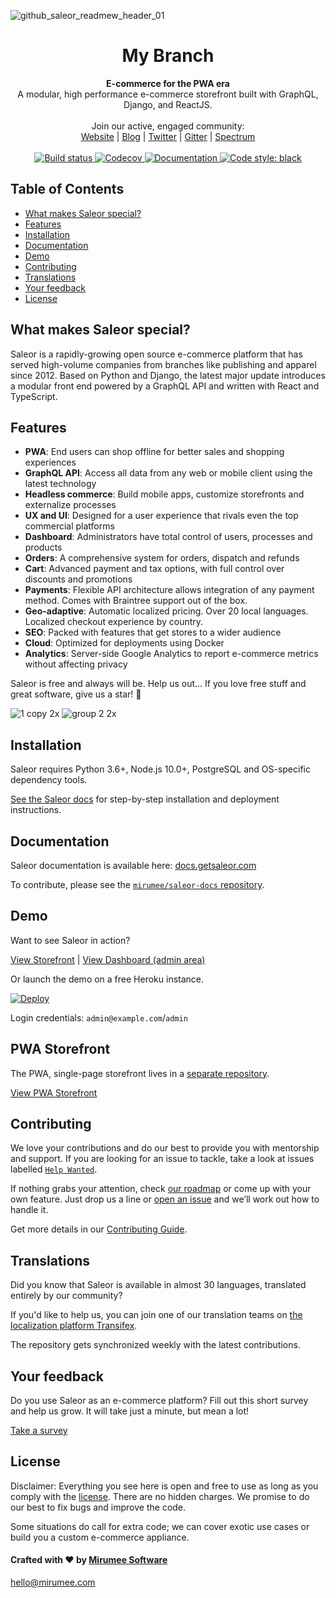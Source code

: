 ![github_saleor_readmew_header_01](https://user-images.githubusercontent.com/5421321/47800694-19bec680-dd2d-11e8-8625-2ed7c690bc13.jpg)

<div align="center">
  <h1>My Branch</h1>
</div>

<div align="center">
  <strong>E-commerce for the PWA era</strong>
</div>

<div align="center">
  A modular, high performance e-commerce storefront built with GraphQL, Django, and ReactJS.
</div>

<br>

<div align="center">
  Join our active, engaged community: <br>
  <a href="https://getsaleor.com/">Website</a>
  <span> | </span>
  <a href="https://medium.com/saleor">Blog</a>
  <span> | </span>
  <a href="https://twitter.com/getsaleor">Twitter</a>
  <span> | </span>
  <a href="https://gitter.im/mirumee/saleor">Gitter</a>
  <span> | </span>
  <a href="https://spectrum.chat/saleor">Spectrum</a>
</div>

<br>

<div align="center">
  <a href="https://circleci.com/gh/mirumee/saleor">
    <img src="https://circleci.com/gh/mirumee/saleor.svg?style=svg" alt="Build status" />
  </a>
  <a href="http://codecov.io/github/mirumee/saleor?branch=master">
    <img src="http://codecov.io/github/mirumee/saleor/coverage.svg?branch=master" alt="Codecov" />
  </a>
  <a href="https://docs.getsaleor.com/">
    <img src="https://img.shields.io/badge/docs-docs.getsaleor.com-brightgreen.svg" alt="Documentation" />
  </a>
  <a href="https://github.com/python/black">
    <img src="https://img.shields.io/badge/code%20style-black-000000.svg" alt="Code style: black">
  </a>
</div>


## Table of Contents
- [What makes Saleor special?](#what-makes-saleor-special)
- [Features](#features)
- [Installation](#installation)
- [Documentation](#documentation)
- [Demo](#demo)
- [Contributing](#contributing)
- [Translations](#translations)
- [Your feedback](#your-feedback)
- [License](#license)


## What makes Saleor special?

Saleor is a rapidly-growing open source e-commerce platform that has served high-volume companies from branches like publishing and apparel since 2012. Based on Python and Django, the latest major update introduces a modular front end powered by a GraphQL API and written with React and TypeScript.

## Features
- __PWA__: End users can shop offline for better sales and shopping experiences
- __GraphQL API__: Access all data from any web or mobile client using the latest technology
- __Headless commerce__: Build mobile apps, customize storefronts and externalize processes
- __UX and UI__: Designed for a user experience that rivals even the top commercial platforms
- __Dashboard__: Administrators have total control of users, processes and products
- __Orders__: A comprehensive system for orders, dispatch and refunds
- __Cart__: Advanced payment and tax options, with full control over discounts and promotions
- __Payments__: Flexible API architecture allows integration of any payment method. Comes with Braintree support out of the box.
- __Geo-adaptive__: Automatic localized pricing. Over 20 local languages. Localized checkout experience by country.
- __SEO__: Packed with features that get stores to a wider audience
- __Cloud__: Optimized for deployments using Docker
- __Analytics__: Server-side Google Analytics to report e-commerce metrics without affecting privacy

Saleor is free and always will be.
Help us out… If you love free stuff and great software, give us a star! 🌟

![1 copy 2x](https://user-images.githubusercontent.com/5421321/47798207-30aeea00-dd28-11e8-9398-3d8426836a83.png)
![group 2 2x](https://user-images.githubusercontent.com/5421321/47799917-8afd7a00-dd2b-11e8-88c7-63588e25bcea.png)


## Installation

Saleor requires Python 3.6+, Node.js 10.0+, PostgreSQL and OS-specific dependency tools.

[See the Saleor docs](https://docs.getsaleor.com/docs/getting-started/intro/) for step-by-step installation and deployment instructions.


## Documentation

Saleor documentation is available here: [docs.getsaleor.com](https://docs.getsaleor.com)

To contribute, please see the [`mirumee/saleor-docs` repository](https://github.com/mirumee/saleor-docs/).


## Demo

Want to see Saleor in action?

[View Storefront](http://demo.getsaleor.com/) | [View Dashboard (admin area)](http://demo.getsaleor.com/dashboard/)

Or launch the demo on a free Heroku instance.

[![Deploy](https://www.herokucdn.com/deploy/button.svg)](https://heroku.com/deploy)

Login credentials: `admin@example.com`/`admin`


## PWA Storefront
The PWA, single-page storefront lives in a [separate repository](https://github.com/mirumee/saleor-storefront).

[View PWA Storefront](https://pwa.getsaleor.com/)


## Contributing
We love your contributions and do our best to provide you with mentorship and support. If you are looking for an issue to tackle, take a look at issues labelled [`Help Wanted`](https://github.com/mirumee/saleor/issues?q=is%3Aopen+is%3Aissue+label%3A%22help+wanted%22).

If nothing grabs your attention, check [our roadmap](https://github.com/mirumee/saleor/projects/6) or come up with your own feature. Just drop us a line or [open an issue](https://github.com/mirumee/saleor/issues/new) and we’ll work out how to handle it.

Get more details in our [Contributing Guide](https://docs.getsaleor.com/docs/contributing/intro/).


## Translations

Did you know that Saleor is available in almost 30 languages, translated entirely by our community?

If you'd like to help us, you can join one of our translation teams on [the localization platform Transifex](https://www.transifex.com/mirumee/saleor-1/languages/).

The repository gets synchronized weekly with the latest contributions.


## Your feedback

Do you use Saleor as an e-commerce platform?
Fill out this short survey and help us grow. It will take just a minute, but mean a lot!

[Take a survey](https://mirumee.typeform.com/to/sOIJbJ)


## License

Disclaimer: Everything you see here is open and free to use as long as you comply with the [license](https://github.com/mirumee/saleor/blob/master/LICENSE). There are no hidden charges. We promise to do our best to fix bugs and improve the code.

Some situations do call for extra code; we can cover exotic use cases or build you a custom e-commerce appliance.


#### Crafted with ❤️ by [Mirumee Software](http://mirumee.com)
hello@mirumee.com
